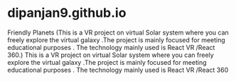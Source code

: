 # dipanjan9.github.io
Friendly Planets                                            (This is a VR project on virtual Solar system where you can freely explore the virtual galaxy .The project is mainly focused for meeting educational purposes . The technology mainly used is React VR /React 360.)
This is a VR project on virtual Solar system where you can freely explore the virtual galaxy .The project is mainly focused for meeting educational purposes . The technology mainly used is React VR /React 360
